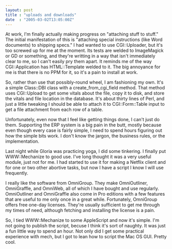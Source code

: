 ```yaml
---
layout: post
title : "uploads and downloads"
date  : "2005-03-02T13:05:00Z"
---
```

At work, I'm finally actually making progress on "attaching stuff to stuff." The initial manifestation of this is "attaching special instructions (like Word documents) to shipping specs."  I had wanted to use CGI::Uploader, but it's too screwed up for me at the moment.  Its tests are welded to ImageMagick or GD or something, and they're writting in a way that isn't immediately clear to me, so I can't easily pry them apart.  It reminds me of the way CGI::Application has HTML::Template welded to it.  The big annoyance for me is that there is no PPM for it, so it's a pain to install at work.

So, rather than use that possibly-round wheel, I am fashioning my own.  It's a simple Class::DBI class with a create_from_cgi_field method.  That method uses CGI::Upload to get some vitals about the file, copy it to disk, and store the vitals and file location in the database.  It's about thirty lines of Perl, and just a little tweaking I should be able to attach it to CGI::Form::Table input to get a file attachment from each row of a table.

Unfortunately, even now that I feel like getting things done, I can't just do them.  Supporting the ERP system is a big pain in the butt, mostly because even though every case is fairly simple, I need to spend hours figuring out how the simple bits work.  I don't know the jargon, the business rules, or the implementation.

Last night while Gloria was practicing yoga, I did some tinkering.  I finally put WWW::Mechanize to good use.  I've long thought it was a very useful module, just not for me.  I had started to use it for making a Netflix client and for one or two other abortive tasks, but now I have a script I know I will use frequently.

I really like the software from OmniGroup.  They make OmniOutliner, OmniGraffle, and OmniWeb, all of which I have bought and use regularly. OmniOutliner and OmniGraffle also come in Pro editions with a few features that are useful to me only once in a great while.  Fortunately, OmniGroup offers free one-day licenses.  They're usually sufficient to get me through my times of need, although fetching and installing the license is a pain.

So, I tied WWW::Mechanize to some AppleScript and now it's simple.  I'm not going to publish the script, becuse I think it's sort of naughty.  It was just a fun little way to spend an hour.  Not only did I get some practical experience with mech, but I got to lean how to script the Mac OS GUI.  Pretty cool.

